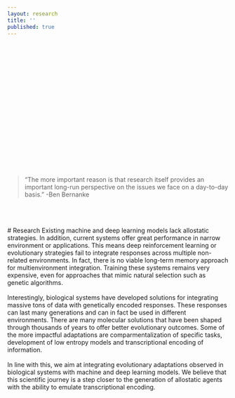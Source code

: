 ```yaml
---
layout: research
title: ''
published: true
---
```

<meta name="viewport" content="width=device-width, initial-scale=1.0">

<br>
<br>
<br>
<br>
<br>
<br>
<br>
<br>
<br>
<br>
<br>
<br>
<br>
<br>
<br>
<br>
<br>
<div class="post">
<blockquote>
“The more important reason is that research itself provides an important long-run perspective on the issues we face on a day-to-day basis.” -Ben Bernanke
</blockquote>
</div>
<br>
<br>
<br>
# Research 
Existing machine and deep learning models lack allostatic strategies. In addition, current systems offer great performance in narrow environment or applications. This means deep reinforcement learning or evolutionary strategies fail to integrate responses across multiple non-related environments. In fact, there is no viable long-term memory approach for multienvironment integration. Training these systems remains very expensive, even for approaches that mimic natural selection such as genetic algorithms. 
<br>
<br>
Interestingly, biological systems have developed solutions for integrating massive tons of data with genetically encoded responses. These responses can last many generations and can in fact be used in  different environments. There are many molecular solutions that have been shaped through thousands of years to offer better evolutionary outcomes. Some of the more impactful adaptations are comparmentalization of specific tasks, development of low entropy models and transcriptional encoding of information. 
  <br>
  <br>
In line with this, we aim at integrating evolutionary adaptations observed in biological systems with machine and deep learning models. We believe that this scientific journey is a step closer to the generation of allostatic agents with the ability to emulate transcriptional encoding. 



